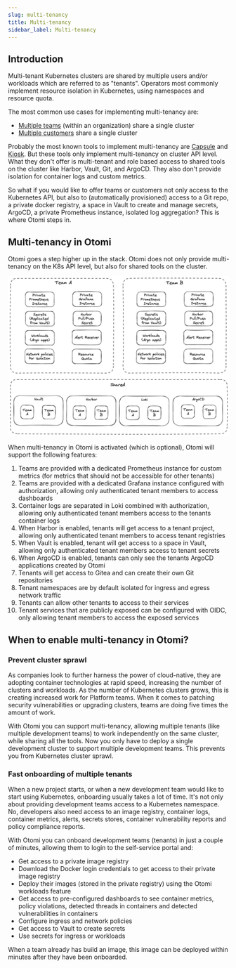 ```yaml
---
slug: multi-tenancy
title: Multi-tenancy
sidebar_label: Multi-tenancy
---
```


## Introduction

Multi-tenant Kubernetes clusters are shared by multiple users and/or workloads which are referred to as "tenants". Operators most commonly implement resource isolation in Kubernetes, using namespaces and resource quota.

The most common use cases for implementing multi-tenancy are:

- [Multiple teams](https://kubernetes.io/docs/concepts/security/multi-tenancy/#multiple-teams) (within an organization) share a single cluster
- [Multiple customers](https://kubernetes.io/docs/concepts/security/multi-tenancy/#multiple-customers) share a single cluster

Probably the most known tools to implement multi-tenancy are [Capsule](https://github.com/clastix/capsule) and [Kiosk](https://github.com/loft-sh/kiosk). But these tools only implement multi-tenancy on cluster API level. What they don't offer is multi-tenant and role based access to shared tools on the cluster like Harbor, Vault, Git, and ArgoCD. They also don't provide isolation for container logs and custom metrics.

So what if you would like to offer teams or customers not only access to the Kubernetes API, but also to (automatically provisioned) access to a Git repo, a private docker registry, a space in Vault to create and manage secrets, ArgoCD, a private Prometheus instance, isolated log aggregation? This is where Otomi steps in.

## Multi-tenancy in Otomi

Otomi goes a step higher up in the stack. Otomi does not only provide multi-tenancy on the K8s API level, but also for shared tools on the cluster. 

![multi-tenancy](../img/multi-tenancy.png)

When multi-tenancy in Otomi is activated (which is optional), Otomi will support the following features:

1. Teams are provided with a dedicated Prometheus instance for custom metrics (for metrics that should not be accessible for other tenants)
2. Teams are provided with a dedicated Grafana instance configured with authorization, allowing only authenticated tenant members to access dashboards
3. Container logs are separated in Loki combined with authorization, allowing only authenticated tenant members access to the tenants container logs
4. When Harbor is enabled, tenants will get access to a tenant project, allowing only authenticated tenant members to access tenant registries
5. When Vault is enabled, tenant will get access to a space in Vault, allowing only authenticated tenant members access to tenant secrets
6. When ArgoCD is enabled, tenants can only see the tenants ArgoCD applications created by Otomi
7. Tenants will get access to Gitea and can create their own Git repositories
8. Tenant namespaces are by default isolated for ingress and egress network traffic
9. Tenants can allow other tenants to access to their services
10. Tenant services that are publicly exposed can be configured with OIDC, only allowing tenant members to access the exposed services

## When to enable multi-tenancy in Otomi?

### Prevent cluster sprawl

As companies look to further harness the power of cloud-native, they are adopting container technologies at rapid speed, increasing the number of clusters and workloads. As the number of Kubernetes clusters grows, this is creating increased work for Platform teams. When it comes to patching security vulnerabilities or upgrading clusters, teams are doing five times the amount of work.

With Otomi you can support multi-tenancy, allowing multiple tenants (like multiple development teams) to work independently on the same cluster, while sharing all the tools. Now you only have to deploy a single development cluster to support multiple development teams. This prevents you from Kubernetes cluster sprawl.

### Fast onboarding of multiple tenants

When a new project starts, or when a new development team would like to start using Kubernetes, onboarding usually takes a lot of time. It's not only about providing development teams access to a Kubernetes namespace. No, developers also need access to an image registry, container logs, container metrics, alerts, secrets stores, container vulnerability reports and policy compliance reports.

With Otomi you can onboard development teams (tenants) in just a couple of minutes, allowing them to login to the self-service portal and:

- Get access to a private image registry
- Download the Docker login credentials to get access to their private image registry
- Deploy their images (stored in the private registry) using the Otomi workloads feature
- Get access to pre-configured dashboards to see container metrics, policy violations, detected threads in containers and detected vulnerabilities in containers
- Configure ingress and network policies
- Get access to Vault to create secrets
- Use secrets for ingress or workloads

When a team already has build an image, this image can be deployed within minutes after they have been onboarded.

